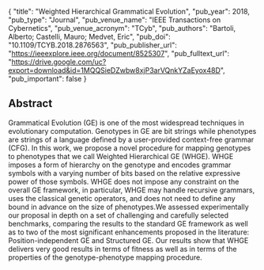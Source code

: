 {
  "title": "Weighted Hierarchical Grammatical Evolution",
  "pub_year": 2018,
  "pub_type": "Journal",
  "pub_venue_name": "IEEE Transactions on Cybernetics",
  "pub_venue_acronym": "TCyb",
  "pub_authors": "Bartoli, Alberto; Castelli, Mauro; Medvet, Eric",
  "pub_doi": "10.1109/TCYB.2018.2876563",
  "pub_publisher_url": "https://ieeexplore.ieee.org/document/8525307",
  "pub_fulltext_url": "https://drive.google.com/uc?export=download&id=1MQQSieDZwbw8xjP3arVQnkYZaEyox48D",
  "pub_important": false
}

## Abstract
Grammatical Evolution (GE) is one of the most widespread techniques in evolutionary computation. Genotypes in GE are bit strings while phenotypes are strings of a language defined by a user-provided context-free grammar (CFG). In this work, we propose a novel procedure for mapping genotypes to phenotypes that we call Weighted Hierarchical GE (WHGE). WHGE imposes a form of hierarchy on the genotype and encodes grammar symbols with a varying number of bits based on the relative expressive power of those symbols. WHGE does not impose any constraint on the overall GE framework, in particular, WHGE may handle recursive grammars, uses the classical genetic operators, and does not need to define any bound in advance on the size of phenotypes.We assessed experimentally our proposal in depth on a set of challenging and carefully selected benchmarks, comparing the results to the standard GE framework as well as to two of the most significant enhancements proposed in the literature: Position-independent GE and Structured GE. Our results show that WHGE delivers very good results in terms of fitness as well as in terms of the properties of the genotype-phenotype mapping procedure.
